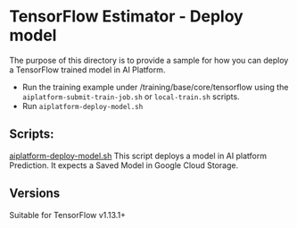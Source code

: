 # TensorFlow Estimator - Deploy model

The purpose of this directory is to provide a sample for how you can deploy a
TensorFlow trained model in AI Platform.

*   Run the training example under /training/base/core/tensorflow using the
    `aiplatform-submit-train-job.sh` or `local-train.sh` scripts.
*   Run `aiplatform-deploy-model.sh`


## Scripts:

  [aiplatform-deploy-model.sh](scripts/aiplatform-deploy-model.sh)  This script deploys a model in 
  AI platform Prediction. It expects a Saved Model in Google Cloud Storage.

## Versions
Suitable for TensorFlow v1.13.1+
